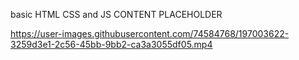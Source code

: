 basic HTML CSS and JS CONTENT PLACEHOLDER

https://user-images.githubusercontent.com/74584768/197003622-3259d3e1-2c56-45bb-9bb2-ca3a3055df05.mp4

